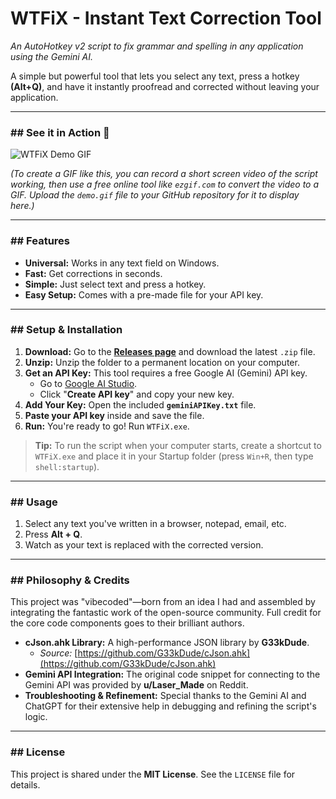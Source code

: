 # WTFiX - Instant Text Correction Tool

*An AutoHotkey v2 script to fix grammar and spelling in any application using the Gemini AI.*

A simple but powerful tool that lets you select any text, press a hotkey **(Alt+Q)**, and have it instantly proofread and corrected without leaving your application.

---

### ## See it in Action 🚀

![WTFiX Demo GIF](https://github.com/abhijeetydv/WTFiX/raw/main/demo.gif)

*(To create a GIF like this, you can record a short screen video of the script working, then use a free online tool like `ezgif.com` to convert the video to a GIF. Upload the `demo.gif` file to your GitHub repository for it to display here.)*

---

### ## Features

* **Universal:** Works in any text field on Windows.
* **Fast:** Get corrections in seconds.
* **Simple:** Just select text and press a hotkey.
* **Easy Setup:** Comes with a pre-made file for your API key.

---

### ## Setup & Installation

1.  **Download:** Go to the [**Releases page**](https://github.com/abhijeetydv/WTFiX/releases) and download the latest `.zip` file.
2.  **Unzip:** Unzip the folder to a permanent location on your computer.
3.  **Get an API Key:** This tool requires a free Google AI (Gemini) API key.
    * Go to [Google AI Studio](https://aistudio.google.com/app/apikey).
    * Click "**Create API key**" and copy your new key.
4.  **Add Your Key:** Open the included **`geminiAPIKey.txt`** file.
5.  **Paste your API key** inside and save the file.
6.  **Run:** You're ready to go! Run `WTFiX.exe`.

> **Tip:** To run the script when your computer starts, create a shortcut to `WTFiX.exe` and place it in your Startup folder (press `Win+R`, then type `shell:startup`).

---

### ## Usage

1.  Select any text you've written in a browser, notepad, email, etc.
2.  Press **Alt + Q**.
3.  Watch as your text is replaced with the corrected version.

---

### ## Philosophy & Credits

This project was "vibecoded"—born from an idea I had and assembled by integrating the fantastic work of the open-source community. Full credit for the core code components goes to their brilliant authors.

* **cJson.ahk Library:** A high-performance JSON library by **G33kDude**.
    * *Source:* [https://github.com/G33kDude/cJson.ahk](https://github.com/G33kDude/cJson.ahk)
* **Gemini API Integration:** The original code snippet for connecting to the Gemini API was provided by **u/Laser_Made** on Reddit.
* **Troubleshooting & Refinement:** Special thanks to the Gemini AI and ChatGPT for their extensive help in debugging and refining the script's logic.

---

### ## License

This project is shared under the **MIT License**. See the `LICENSE` file for details.
